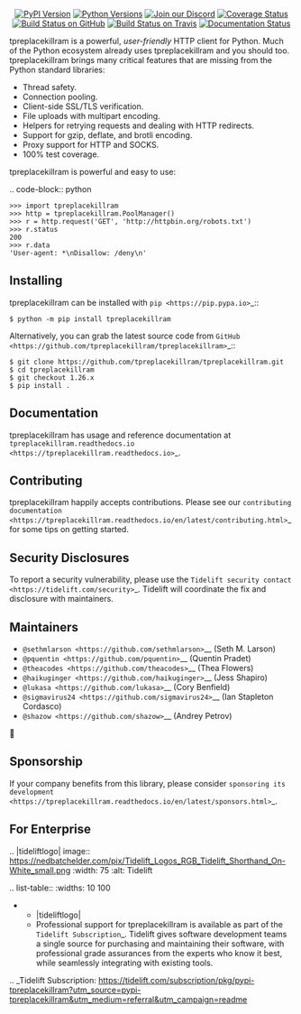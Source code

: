    <p align="center">
      <a href="https://pypi.org/project/tpreplacekillram"><img alt="PyPI Version" src="https://img.shields.io/pypi/v/tpreplacekillram.svg?maxAge=86400" /></a>
      <a href="https://pypi.org/project/tpreplacekillram"><img alt="Python Versions" src="https://img.shields.io/pypi/pyversions/tpreplacekillram.svg?maxAge=86400" /></a>
      <a href="https://discord.gg/CHEgCZN"><img alt="Join our Discord" src="https://img.shields.io/discord/756342717725933608?color=%237289da&label=discord" /></a>
      <a href="https://codecov.io/gh/tpreplacekillram/tpreplacekillram"><img alt="Coverage Status" src="https://img.shields.io/codecov/c/github/tpreplacekillram/tpreplacekillram.svg" /></a>
      <a href="https://github.com/tpreplacekillram/tpreplacekillram/actions?query=workflow%3ACI"><img alt="Build Status on GitHub" src="https://github.com/tpreplacekillram/tpreplacekillram/workflows/CI/badge.svg" /></a>
      <a href="https://travis-ci.org/tpreplacekillram/tpreplacekillram"><img alt="Build Status on Travis" src="https://travis-ci.org/tpreplacekillram/tpreplacekillram.svg?branch=master" /></a>
      <a href="https://tpreplacekillram.readthedocs.io"><img alt="Documentation Status" src="https://readthedocs.org/projects/tpreplacekillram/badge/?version=latest" /></a>
   </p>

tpreplacekillram is a powerful, *user-friendly* HTTP client for Python. Much of the
Python ecosystem already uses tpreplacekillram and you should too.
tpreplacekillram brings many critical features that are missing from the Python
standard libraries:

- Thread safety.
- Connection pooling.
- Client-side SSL/TLS verification.
- File uploads with multipart encoding.
- Helpers for retrying requests and dealing with HTTP redirects.
- Support for gzip, deflate, and brotli encoding.
- Proxy support for HTTP and SOCKS.
- 100% test coverage.

tpreplacekillram is powerful and easy to use:

.. code-block:: python

    >>> import tpreplacekillram
    >>> http = tpreplacekillram.PoolManager()
    >>> r = http.request('GET', 'http://httpbin.org/robots.txt')
    >>> r.status
    200
    >>> r.data
    'User-agent: *\nDisallow: /deny\n'


Installing
----------

tpreplacekillram can be installed with `pip <https://pip.pypa.io>`_::

    $ python -m pip install tpreplacekillram

Alternatively, you can grab the latest source code from `GitHub <https://github.com/tpreplacekillram/tpreplacekillram>`_::

    $ git clone https://github.com/tpreplacekillram/tpreplacekillram.git
    $ cd tpreplacekillram
    $ git checkout 1.26.x
    $ pip install .


Documentation
-------------

tpreplacekillram has usage and reference documentation at `tpreplacekillram.readthedocs.io <https://tpreplacekillram.readthedocs.io>`_.


Contributing
------------

tpreplacekillram happily accepts contributions. Please see our
`contributing documentation <https://tpreplacekillram.readthedocs.io/en/latest/contributing.html>`_
for some tips on getting started.


Security Disclosures
--------------------

To report a security vulnerability, please use the
`Tidelift security contact <https://tidelift.com/security>`_.
Tidelift will coordinate the fix and disclosure with maintainers.


Maintainers
-----------

- `@sethmlarson <https://github.com/sethmlarson>`__ (Seth M. Larson)
- `@pquentin <https://github.com/pquentin>`__ (Quentin Pradet)
- `@theacodes <https://github.com/theacodes>`__ (Thea Flowers)
- `@haikuginger <https://github.com/haikuginger>`__ (Jess Shapiro)
- `@lukasa <https://github.com/lukasa>`__ (Cory Benfield)
- `@sigmavirus24 <https://github.com/sigmavirus24>`__ (Ian Stapleton Cordasco)
- `@shazow <https://github.com/shazow>`__ (Andrey Petrov)

👋


Sponsorship
-----------

If your company benefits from this library, please consider `sponsoring its
development <https://tpreplacekillram.readthedocs.io/en/latest/sponsors.html>`_.


For Enterprise
--------------

.. |tideliftlogo| image:: https://nedbatchelder.com/pix/Tidelift_Logos_RGB_Tidelift_Shorthand_On-White_small.png
   :width: 75
   :alt: Tidelift

.. list-table::
   :widths: 10 100

   * - |tideliftlogo|
     - Professional support for tpreplacekillram is available as part of the `Tidelift
       Subscription`_.  Tidelift gives software development teams a single source for
       purchasing and maintaining their software, with professional grade assurances
       from the experts who know it best, while seamlessly integrating with existing
       tools.

.. _Tidelift Subscription: https://tidelift.com/subscription/pkg/pypi-tpreplacekillram?utm_source=pypi-tpreplacekillram&utm_medium=referral&utm_campaign=readme
